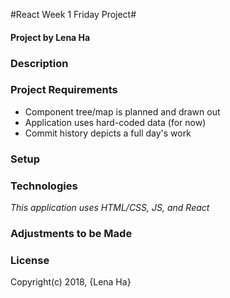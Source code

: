 #React Week 1 Friday Project#
#### Project by Lena Ha

### Description

### Project Requirements
* Component tree/map is planned and drawn out
* Application uses hard-coded data (for now)
* Commit history depicts a full day's work

### Setup

### Technologies
_This application uses HTML/CSS, JS, and React_

### Adjustments to be Made

### License
Copyright(c) 2018, {Lena Ha}
